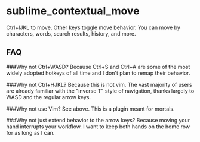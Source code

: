 # sublime_contextual_move
Ctrl+IJKL to move. Other keys toggle move behavior. You can move by characters, words, search results, history, and more.

## FAQ

###Why not Ctrl+WASD?
 Because Ctrl+S and Ctrl+A are some of the most widely adopted hotkeys of all time and I don't plan to remap their behavior.

###Why not Ctrl+HJKL?
 Because this is not vim. The vast majority of users are already familiar with the "inverse T" style of navigation, thanks largely to WASD and the regular arrow keys.
 
###Why not use Vim?
 See above. This is a plugin meant for mortals.
 
###Why not just extend behavior to the arrow keys?
 Because moving your hand interrupts your workflow. I want to keep both hands on the home row for as long as I can.
 
